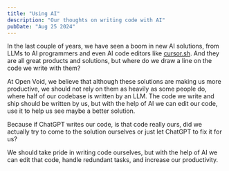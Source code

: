 ```yaml
---
title: "Using AI"
description: "Our thoughts on writing code with AI"
pubDate: "Aug 25 2024"
---
```


In the last couple of years, we have seen a boom in new AI solutions, from LLMs to AI programmers and even AI code editors like [cursor.sh](https://cursor.sh). And they are all great products and solutions, but where do we draw a line on the code we write with them?

At Open Void, we believe that although these solutions are making us more productive, we should not rely on them as heavily as some people do, where half of our codebase is written by an LLM. The code we write and ship should be written by us, but with the help of AI we can edit our code, use it to help us see maybe a better solution.

Because if ChatGPT writes our code, is that code really ours, did we actually try to come to the solution ourselves or just let ChatGPT to fix it for us?

We should take pride in writing code ourselves, but with the help of AI we can edit that code, handle redundant tasks, and increase our productivity.
